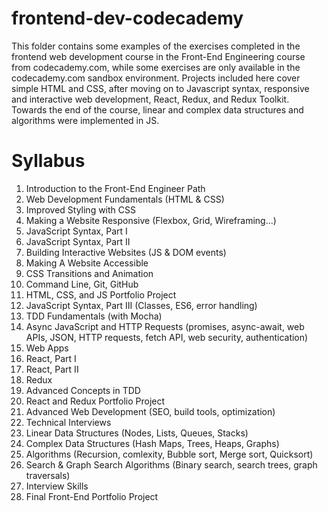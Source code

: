 # frontend-dev-codecademy
This folder contains some examples of the exercises completed in the frontend web development course in the Front-End Engineering course from codecademy.com, while some exercises are only available in the codecademy.com sandbox environment.
Projects included here cover simple HTML and CSS, after moving on to Javascript syntax, responsive and interactive web development, React, Redux, and Redux Toolkit.
Towards the end of the course, linear and complex data structures and algorithms were implemented in JS.

# Syllabus
1. Introduction to the Front-End Engineer Path
2. Web Development Fundamentals (HTML & CSS)
3. Improved Styling with CSS
4. Making a Website Responsive (Flexbox, Grid, Wireframing...)
5. JavaScript Syntax, Part I
6. JavaScript Syntax, Part II
7. Building Interactive Websites (JS & DOM events)
8. Making A Website Accessible
9. CSS Transitions and Animation
10. Command Line, Git, GitHub
11. HTML, CSS, and JS Portfolio Project
12. JavaScript Syntax, Part III (Classes, ES6, error handling)
13. TDD Fundamentals (with Mocha)
14. Async JavaScript and HTTP Requests (promises, async-await, web APIs, JSON, HTTP requests, fetch API, web security, authentication)
15. Web Apps
16. React, Part I
17. React, Part II
18. Redux
19. Advanced Concepts in TDD
20. React and Redux Portfolio Project
21. Advanced Web Development (SEO, build tools, optimization)
22. Technical Interviews
23. Linear Data Structures (Nodes, Lists, Queues, Stacks)
24. Complex Data Structures (Hash Maps, Trees, Heaps, Graphs)
25. Algorithms (Recursion, comlexity, Bubble sort, Merge sort, Quicksort)
26. Search & Graph Search Algorithms (Binary search, search trees, graph traversals)
27. Interview Skills
28. Final Front-End Portfolio Project
